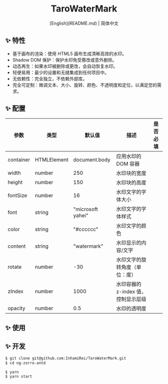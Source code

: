 <h1 align="center">
TaroWaterMark
</h1>

<div align="center">[English](README.md) | 简体中文</div>

## ✨ 特性

- 基于画布的渲染：使用 HTML5 画布生成清晰高效的水印。
- Shadow DOM 保护：保护水印免受篡改或意外删除。
- 动态再生：如果水印被删除或更改，会自动恢复水印。
- 轻便易用：最少的设置和无缝集成到任何项目中。
- 无依赖性：完全独立，不依赖外部库。
- 完全可定制：微调文本、大小、旋转、颜色、不透明度和定位，以满足您的需求。

## ✨ 配置

| 参数      | 类型        | 默认值            | 描述                                | 是否必填 |
| --------- | ----------- | ----------------- | ----------------------------------- | -------- |
| container | HTMLElement | document.body     | 应用水印的 DOM 容器                 |          |
| width     | number      | 250               | 水印块的宽度                        |          |
| height    | number      | 150               | 水印块的高度                        |          |
| fontSize  | number      | 16                | 水印文字的字体大小                  |          |
| font      | string      | "microsoft yahei" | 水印文字的字体样式                  |          |
| color     | string      | "#cccccc"         | 水印文字的颜色                      |          |
| content   | string      | "watermark"       | 水印显示的内容/文字                 |          |
| rotate    | number      | -30               | 水印文字的旋转角度（单位：度）      |          |
| zIndex    | number      | 1000              | 水印容器的 z-index 值，控制显示层级 |          |
| opacity   | number      | 0.5               | 水印的透明度                        |          |

## ✨ 使用

## ✨ 开发

```bash
$ git clone git@github.com:InhamiRei/TaroWaterMark.git
$ cd ng-zorro-antd
```

```bash
$ yarn
$ yarn start
```
